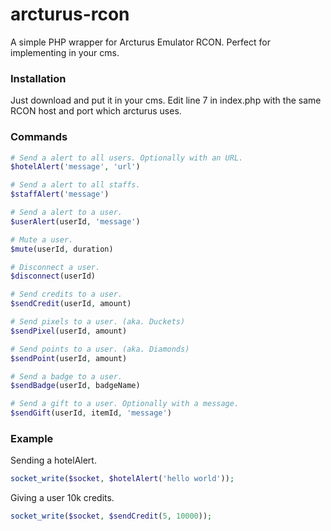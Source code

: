 # arcturus-rcon
A simple PHP wrapper for Arcturus Emulator RCON. Perfect for implementing in your cms.

### Installation
Just download and put it in your cms.
Edit line 7 in index.php with the same RCON host and port which arcturus uses.

### Commands
```php
# Send a alert to all users. Optionally with an URL.
$hotelAlert('message', 'url')

# Send a alert to all staffs.
$staffAlert('message')

# Send a alert to a user.
$userAlert(userId, 'message')

# Mute a user.
$mute(userId, duration)

# Disconnect a user.
$disconnect(userId)

# Send credits to a user.
$sendCredit(userId, amount)

# Send pixels to a user. (aka. Duckets)
$sendPixel(userId, amount)

# Send points to a user. (aka. Diamonds)
$sendPoint(userId, amount)

# Send a badge to a user.
$sendBadge(userId, badgeName)

# Send a gift to a user. Optionally with a message.
$sendGift(userId, itemId, 'message')
```

### Example
Sending a hotelAlert.
```php
socket_write($socket, $hotelAlert('hello world'));
````

Giving a user 10k credits.
```php
socket_write($socket, $sendCredit(5, 10000));
````
